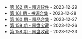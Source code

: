 * [第 162 期 - 精选软件](https://day.tsq360.cf/posts/162-精选软件) - 2023-12-29
* [第 161 期 - 书源合集](https://day.tsq360.cf/posts/161-书源合集) - 2023-12-28
* [第 160 期 - 精品合集](https://day.tsq360.cf/posts/160-精品合集) - 2023-12-27
* [第 159 期 - 网盘宝藏](https://day.tsq360.cf/posts/159-网盘宝藏) - 2023-12-26
* [第 158 期 - 网盘收藏](https://day.tsq360.cf/posts/158-网盘收藏) - 2023-12-23
